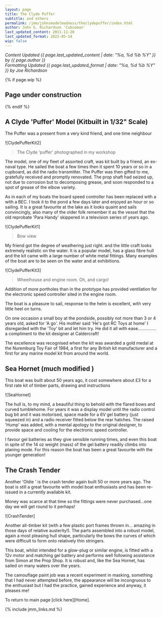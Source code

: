 ```yaml
---
layout: page
title: The Clyde Puffer
subtitle: and others
permalink: /jmm/johnsmodelmadness/theclydepuffer/index.html
author: John G. Richardson 'Cubcoman'
last_updated_content: 2011-11-20
last_updated_format: 2022-05-14
wip: false
---
```

*Content Updated {{ page.last_updated_content | date: "%a, %d %b %Y" }} by {{ page.author }}*  
*Formatting Updated {{ page.last_updated_format | date: "%a, %d %b %Y" }} by Joe Richardson*

{% if page.wip %}
## Page under construction
{% endif %}

## A Clyde 'Puffer' Model (Kitbuilt in 1/32" Scale)

The Puffer was a present from a very kind friend, and one time neighbour

![ClydePufferKit2]
> The Clyde 'puffer' photographed in my workshop

The model, one of my fleet of assorted craft, was kit built by a friend, an ex-naval type. He 
sailed the boat a few times then it spent 10 years or so in a cupboard, as did the radio 
transmitter. The Puffer was then gifted to me, gratefully received and promptly renovated. 
The prop shaft had seized up, not due to corrosion but to decomposing grease, and soon responded to a spot of grease of the elbow variety.

As in each of my boats the board speed controller has been replaced with a with a BEC. I took it 
to the pond a few days later and enjoyed an hour or so sailing. It is a great favourite at the 
lake as it looks quaint and sails convincingly, also many of the older folk remember it as the 
vessel that the old reprobate 'Para Handy' skippered in a television series of years ago.

![ClydePufferKit1]
> Bow view

My friend got the degree of weathering just right. and the little craft looks extremely realistic
 on the water. It is a popular model, has a glass fibre hull and the kit came with a large number
 of white metal fittings. Many examples of the boat are to be seen on the water and at 
 exhibitions.

![ClydePufferKit3]
> Wheelhouse and engine room. Oh, and cargo!

Addition of more portholes than in the prototype has provided ventilation for the electronic speed controller sited in the engine room.

The boat is a pleasure to sail, response to the helm is excellent, with very little heel on turns.

On one occasion a small boy at the pondside, possibly not more than 3 or 4 years old, asked for 'A go'. His mother said 'He's got RC Toys at home' I disregarded with the 'Toy' bit and let him try. He did it all with ease............... a compliment to the kit designer at Caldercraft!

The excellence was recognised when the kit was awarded a gold medal at the Nuremburg Toy Fair of 1984, a first for any British kit manufacturer and a first for any marine model kit from around the world.

## Sea Hornet (much modified )

This boat was built about 50 years ago, it cost somewhere about £3 for a first rate kit of timber parts, drawing and instructions

![SeaHornet]

The hull is, to my mind, a beautiful thing to behold with the flared bows and curved 
tumblehome. For years it was a display model until the radio control bug bit and it was 
motorised, space made for a 6V gel battery (just squeezed in) and a radio receiver fitted 
below the rear hatches. The raised 'Hump' was added, with a mental apology to the original 
designer, to provide space and cooling for the electronic speed controller.

I favour gel batteries as they give sensible running times, and even this boat in spite of the
 14 oz weight (mass) of the gel battery readily climbs into planing mode. For this reason the 
 boat has been a great favourite with the younger generation!

## The Crash Tender

Another 'Oldie ' is the crash tender again built 50 or more years ago. The boat is still a 
great favourite with model boat enthusiasts and has been re-issued in a currently available 
kit.

Money was scarce at that time so the fittings were never purchased...one day we will get round
 to it perhaps!

![CrashTender]

Another all-timber kit (with a few plastic port frames thrown in... amazing in those days of
 relative austerity!). The parts assembled into a robust model, again a most pleasing hull
 shape, particularly the bows the curves of which were difficult to form onto relatively thin
 stringers.

This boat, whilst intended for a glow-plug or similar engine, is fitted with a 12v motor and 
matching gel battery and performs well following assistance from Simon at the Prop Shop. It is
 robust and, like the Sea Hornet, has sailed on many waters over the years.

The camouflage paint job was a recent experiment in masking, something that I had never 
attempted before, the appearance will be incongruous to the enthusiast but I had the practice,
 gained experience and anyway, it pleases me!

To return to main page [click here][Home].

{% include jmm_links.md %}